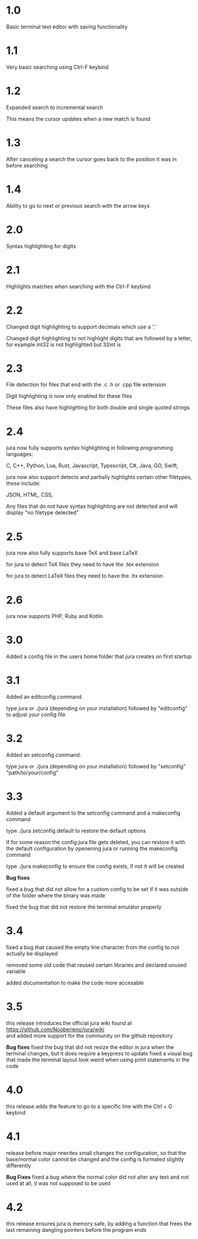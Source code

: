 # 1.0
Basic terminal text editor with saving functionality

# 1.1
Very basic searching using Ctrl-F keybind

# 1.2
Expanded search to incremental search

This means the cursor updates when a new match is found

# 1.3
After canceling a search the cursor goes back to the position it was in before searching

# 1.4
Ability to go to next or previous search with the arrow keys

# 2.0
Syntax highlighting for digits

# 2.1
Highlights matches when searching with the Ctrl-F keybind

# 2.2
Changed digit highlighting to support decimals which use a '.' 

Changed digit highlighting to not highlight digits that are followed by a letter, for example int32 is not highlighted but 32int is

# 2.3
File detection for files that end with the .c .h or .cpp file extension

Digit highlighting is now only enabled for these files

These files also have highlighting for both double and single quoted strings

# 2.4
jura now fully supports syntax highlighting in following programming languages:

C,
C++,
Python,
Lua,
Rust,
Javascript,
Typescript,
C#,
Java,
GO,
Swift,

jura now also support detects and partially highlights certain other filetypes, these include:

JSON,
HTML,
CSS,

Any files that do not have syntax highlighting are not detected and will display "no filetype detected"

# 2.5
jura now also fully supports base TeX and base LaTeX

for jura to detect TeX files they need to have the .tex extension

for jura to detect LaTeX files they need to have the .ltx extension

# 2.6
jura now supports PHP, Ruby and Kotlin

# 3.0
Added a config file in the users home folder that jura creates on first startup

# 3.1
Added an editconfig command. 

type jura or ./jura (depending on your installation) followed by "editconfig" to adjust your config file

# 3.2
Added an setconfig command. 

type jura or ./jura (depending on your installation) followed by "setconfig" "path/to/your/config"

# 3.3
Added a default argument to the setconfig command and a makeconfig command

type ./jura setconfig default to restore the default options

If for some reason the config.jura file gets deleted, you can restore it with the default configuration by openening jura or running the makeconfig command

type ./jura makeconfig to ensure the config exists, if not it will be created

**Bug fixes**

fixed a bug that did not allow for a custom config to be set if it was outside of the folder where the binary was made

fixed the bug that did not restore the terminal emulator properly

# 3.4
fixed a bug that caused the empty line character from the config to not actually be displayed

removed some old code that reused certain libraries and declared unused variable

added documentation to make the code more accesable

# 3.5
this release introduces the official jura wiki found at https://github.com/Nooberieno/jura/wiki  
and added more support for the community on the github repository

**Bug fixes**
fixed the bug that did not resize the editor in jura when the terminal changes, but it does require a keypress to update
fixed a visual bug that made the terminal layout look weird when using print statements in the code

# 4.0
this release adds the feature to go to a specific line with the Ctrl + G keybind

# 4.1
release before major rewrites
small changes the configuration, so that the base/normal color cannot be changed and the config is formated slightly differently

**Bug Fixes**
fixed a bug where the normal color did not alter any text and not used at all, it was not supposed to be used

# 4.2 
this release ensures jura is memory safe, by adding a function that frees the last remaining dangling pointers before the program ends